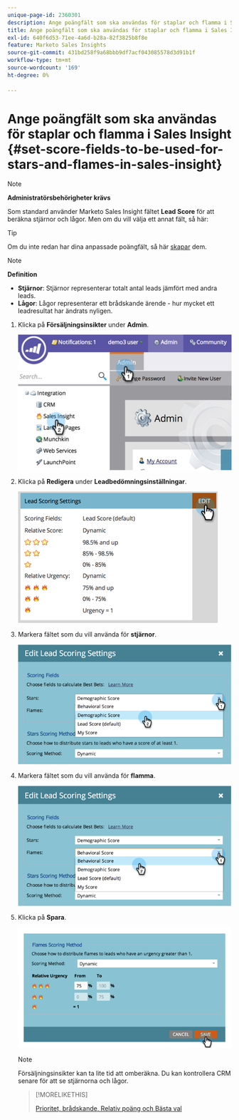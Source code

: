 ```yaml
---
unique-page-id: 2360301
description: Ange poängfält som ska användas för staplar och flamma i Sales Insight - Marketo Docs - produktdokumentation
title: Ange poängfält som ska användas för staplar och flamma i Sales Insight
exl-id: 640f6d53-71ee-4a6d-b28a-82f3825b8f8e
feature: Marketo Sales Insights
source-git-commit: 431bd258f9a68bbb9df7acf043085578d3d91b1f
workflow-type: tm+mt
source-wordcount: '169'
ht-degree: 0%

---
```


# Ange poängfält som ska användas för staplar och flamma i Sales Insight {#set-score-fields-to-be-used-for-stars-and-flames-in-sales-insight}

>[!NOTE]
>
>**Administratörsbehörigheter krävs**

Som standard använder Marketo Sales Insight fältet **Lead Score** för att beräkna stjärnor och lågor. Men om du vill välja ett annat fält, så här:

>[!TIP]
>
>Om du inte redan har dina anpassade poängfält, så här [skapar](/help/marketo/product-docs/administration/field-management/create-a-custom-field-in-marketo.md) dem.

>[!NOTE]
>
>**Definition**
>
>* **Stjärnor**: Stjärnor representerar totalt antal leads jämfört med andra leads.
>* **Lågor**: Lågor representerar ett brådskande ärende - hur mycket ett leadresultat har ändrats nyligen.
>

1. Klicka på **Försäljningsinsikter** under **Admin**.

   ![](assets/image2014-9-16-13-3a27-3a19.png)

1. Klicka på **Redigera** under **Leadbedömningsinställningar**.

   ![](assets/image2014-9-16-13-3a27-3a33.png)

1. Markera fältet som du vill använda för **stjärnor**.

   ![](assets/image2014-9-16-13-3a27-3a45.png)

1. Markera fältet som du vill använda för **flamma**.

   ![](assets/image2014-9-16-13-3a28-3a1.png)

1. Klicka på **Spara**.

   ![](assets/image2014-9-16-13-3a28-3a18.png)

   >[!NOTE]
   >
   >Försäljningsinsikter kan ta lite tid att omberäkna. Du kan kontrollera CRM senare för att se stjärnorna och lågor.

   >[!MORELIKETHIS]
   >
   >[Prioritet, brådskande, Relativ poäng och Bästa val](/help/marketo/product-docs/marketo-sales-insight/msi-for-salesforce/features/stars-and-flames/priority-urgency-relative-score-and-best-bets.md)
